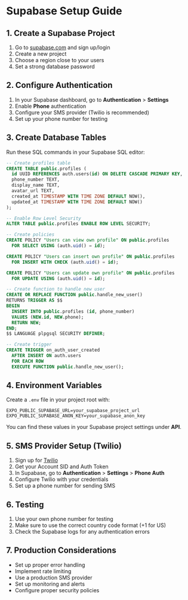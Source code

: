 # Supabase Setup Guide

## 1. Create a Supabase Project

1. Go to [supabase.com](https://supabase.com) and sign up/login
2. Create a new project
3. Choose a region close to your users
4. Set a strong database password

## 2. Configure Authentication

1. In your Supabase dashboard, go to **Authentication** > **Settings**
2. Enable **Phone** authentication
3. Configure your SMS provider (Twilio is recommended)
4. Set up your phone number for testing

## 3. Create Database Tables

Run these SQL commands in your Supabase SQL editor:

```sql
-- Create profiles table
CREATE TABLE public.profiles (
  id UUID REFERENCES auth.users(id) ON DELETE CASCADE PRIMARY KEY,
  phone_number TEXT,
  display_name TEXT,
  avatar_url TEXT,
  created_at TIMESTAMP WITH TIME ZONE DEFAULT NOW(),
  updated_at TIMESTAMP WITH TIME ZONE DEFAULT NOW()
);

-- Enable Row Level Security
ALTER TABLE public.profiles ENABLE ROW LEVEL SECURITY;

-- Create policies
CREATE POLICY "Users can view own profile" ON public.profiles
  FOR SELECT USING (auth.uid() = id);

CREATE POLICY "Users can insert own profile" ON public.profiles
  FOR INSERT WITH CHECK (auth.uid() = id);

CREATE POLICY "Users can update own profile" ON public.profiles
  FOR UPDATE USING (auth.uid() = id);

-- Create function to handle new user
CREATE OR REPLACE FUNCTION public.handle_new_user()
RETURNS TRIGGER AS $$
BEGIN
  INSERT INTO public.profiles (id, phone_number)
  VALUES (NEW.id, NEW.phone);
  RETURN NEW;
END;
$$ LANGUAGE plpgsql SECURITY DEFINER;

-- Create trigger
CREATE TRIGGER on_auth_user_created
  AFTER INSERT ON auth.users
  FOR EACH ROW
  EXECUTE FUNCTION public.handle_new_user();
```

## 4. Environment Variables

Create a `.env` file in your project root with:

```env
EXPO_PUBLIC_SUPABASE_URL=your_supabase_project_url
EXPO_PUBLIC_SUPABASE_ANON_KEY=your_supabase_anon_key
```

You can find these values in your Supabase project settings under **API**.

## 5. SMS Provider Setup (Twilio)

1. Sign up for [Twilio](https://twilio.com)
2. Get your Account SID and Auth Token
3. In Supabase, go to **Authentication** > **Settings** > **Phone Auth**
4. Configure Twilio with your credentials
5. Set up a phone number for sending SMS

## 6. Testing

1. Use your own phone number for testing
2. Make sure to use the correct country code format (+1 for US)
3. Check the Supabase logs for any authentication errors

## 7. Production Considerations

- Set up proper error handling
- Implement rate limiting
- Use a production SMS provider
- Set up monitoring and alerts
- Configure proper security policies


